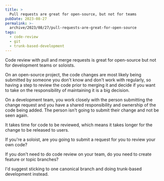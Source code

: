 ```yaml
---
title: >
  Pull requests are great for open-source, but not for teams
pubDate: 2023-08-27
permalink: >-
  archive/2023/08/27/pull-requests-are-great-for-open-source
tags:
  - code-review
  - git
  - trunk-based-development
---
```


Code review with pull and merge requests is great for open-source but not for development teams or soloists.

On an open-source project, the code changes are most likely being submitted by someone you don't know and don't work with regularly, so having a step to review the code prior to merging it and decide if you want to take on the responsibility of maintaining it is a big decision.

On a development team, you work closely with the person submitting the change request and you have a shared responsibility and ownership of the code being added. The person isn't going to submit their change and not be seen again.

It takes time for code to be reviewed, which means it takes longer for the change to be released to users.

If you're a soloist, are you going to submit a request for you to review your own code?

If you don't need to do code review on your team, do you need to create feature or topic branches?

I'd suggest sticking to one canonical branch and doing trunk-based development instead.
